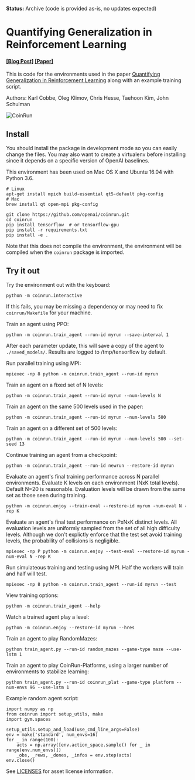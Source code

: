 **Status:** Archive (code is provided as-is, no updates expected)

# Quantifying Generalization in Reinforcement Learning

#### [[Blog Post]](https://blog.openai.com/quantifying-generalization-in-reinforcement-learning/) [[Paper]](https://drive.google.com/file/d/1U1-uufB_ZzQ1HG67BhW9bB8mTJ6JtS19/view)

This is code for the environments used in the paper [Quantifying Generalization in Reinforcement Learning](https://drive.google.com/file/d/1U1-uufB_ZzQ1HG67BhW9bB8mTJ6JtS19/view) along with an example training script.

Authors: Karl Cobbe, Oleg Klimov, Chris Hesse, Taehoon Kim, John Schulman

![CoinRun](coinrun.png?raw=true "CoinRun")

## Install

You should install the package in development mode so you can easily change the files.  You may also want to create a virtualenv before installing since it depends on a specific version of OpenAI baselines.

This environment has been used on Mac OS X and Ubuntu 16.04 with Python 3.6.

```
# Linux
apt-get install mpich build-essential qt5-default pkg-config
# Mac
brew install qt open-mpi pkg-config

git clone https://github.com/openai/coinrun.git
cd coinrun
pip install tensorflow  # or tensorflow-gpu
pip install -r requirements.txt
pip install -e .
```

Note that this does not compile the environment, the environment will be compiled when the `coinrun` package is imported.

## Try it out

Try the environment out with the keyboard:

```
python -m coinrun.interactive
```

If this fails, you may be missing a dependency or may need to fix `coinrun/Makefile` for your machine.

Train an agent using PPO:

```
python -m coinrun.train_agent --run-id myrun --save-interval 1
```

After each parameter update, this will save a copy of the agent to `./saved_models/`. Results are logged to /tmp/tensorflow by default.

Run parallel training using MPI:

```
mpiexec -np 8 python -m coinrun.train_agent --run-id myrun
```

Train an agent on a fixed set of N levels:

```
python -m coinrun.train_agent --run-id myrun --num-levels N
```

Train an agent on the same 500 levels used in the paper:

```
python -m coinrun.train_agent --run-id myrun --num-levels 500
```

Train an agent on a different set of 500 levels:

```
python -m coinrun.train_agent --run-id myrun --num-levels 500 --set-seed 13
```

Continue training an agent from a checkpoint:

```
python -m coinrun.train_agent --run-id newrun --restore-id myrun
```

Evaluate an agent's final training performance across N parallel environments. Evaluate K levels on each environment (NxK total levels). Default N=20 is reasonable. Evaluation levels will be drawn from the same set as those seen during training.

```
python -m coinrun.enjoy --train-eval --restore-id myrun -num-eval N -rep K
```

Evaluate an agent's final test performance on PxNxK distinct levels. All evaluation levels are uniformly sampled from the set of all high difficulty levels. Although we don't explictly enforce that the test set avoid training levels, the probability of collisions is negligible.

```
mpiexec -np P python -m coinrun.enjoy --test-eval --restore-id myrun -num-eval N -rep K
```

Run simulateous training and testing using MPI. Half the workers will train and half will test.

```
mpiexec -np 8 python -m coinrun.train_agent --run-id myrun --test
```

View training options:

```
python -m coinrun.train_agent --help
```

Watch a trained agent play a level:

```
python -m coinrun.enjoy --restore-id myrun --hres
```

Train an agent to play RandomMazes:

```
python train_agent.py --run-id random_mazes --game-type maze --use-lstm 1
```

Train an agent to play CoinRun-Platforms, using a larger number of environments to stabilize learning:

```
python train_agent.py --run-id coinrun_plat --game-type platform --num-envs 96 --use-lstm 1
```

Example random agent script:

```
import numpy as np
from coinrun import setup_utils, make
import gym.spaces

setup_utils.setup_and_load(use_cmd_line_args=False)
env = make('standard', num_envs=16)
for _ in range(100):
    acts = np.array([env.action_space.sample() for _ in range(env.num_envs)])
    _obs, _rews, _dones, _infos = env.step(acts)
env.close()
```

See [LICENSES](LICENSES.md) for asset license information.
